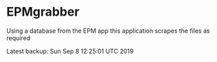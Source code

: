 # EPMgrabber
Using a database from the EPM app this application scrapes the files as required


Latest backup: Sun Sep 8 12:25:01 UTC 2019
